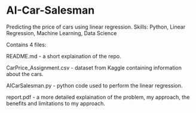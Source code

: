# AI-Car-Salesman
Predicting the price of cars using linear regression. Skills: Python, Linear Regression, Machine Learning, Data Science

Contains 4 files:

README.md - a short explaination of the repo.

CarPrice_Assignment.csv - dataset from Kaggle containing information about the cars.

AICarSalesman.py - python code used to perform the linear regression.

report.pdf - a more detailed explaination of the problem, my approach, the benefits and limitations to my approach.


